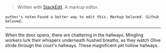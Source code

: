 


> Written with [StackEdit](https://stackedit.io/). A markup editor.

`author's notes` 
 `Found a better way to edit this. Markup beloved. Github beloved.`  
*** 
When the door opens, there are chattering in the hallways. 
Mingling workers lurk their whispers underneath hushed breaths, as they watch Olive stride through the court's hallways. These magnificent yet hollow hallways. 
<!--stackedit_data:
eyJoaXN0b3J5IjpbLTIwNjkxMjgxNDAsLTUzMDYzMzU2LC01ND
cwNzM3NjEsLTEwODgyNzkxODcsMTYwMzExMjQ3NiwtMTY1OTQ4
NTc1NSwtMTQ3Mzg2Nzk0LDIxMjg3OTc0NDRdfQ==
-->